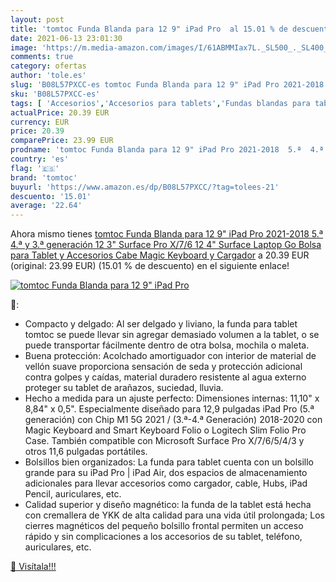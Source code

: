 ```yaml
---
layout: post
title: 'tomtoc Funda Blanda para 12 9" iPad Pro  al 15.01 % de descuento'
date: 2021-06-13 23:01:30
image: 'https://m.media-amazon.com/images/I/61ABMMIax7L._SL500_._SL400_.jpg'
comments: true
category: ofertas
author: 'tole.es'
slug: 'B08L57PXCC-es tomtoc Funda Blanda para 12 9" iPad Pro 2021-2018 5.ª 4.ª...'
sku: 'B08L57PXCC-es'
tags: [ 'Accesorios','Accesorios para tablets','Fundas blandas para tablets','Fundas para tablets','Informática','ipad','tomtoc', ]
actualPrice: 20.39 EUR
currency: EUR
price: 20.39
comparePrice: 23.99 EUR
prodname: 'tomtoc Funda Blanda para 12 9" iPad Pro 2021-2018  5.ª  4.ª y 3.ª generación   12 3" Surface Pro X/7/6  12 4" Surface Laptop Go  Bolsa para Tablet y Accesorios  Cabe Magic Keyboard y Cargador'
country: 'es'
flag: '🇪🇸'
brand: 'tomtoc'
buyurl: 'https://www.amazon.es/dp/B08L57PXCC/?tag=tolees-21'
descuento: '15.01'
average: '22.64'
---
```


Ahora mismo tienes [tomtoc Funda Blanda para 12 9" iPad Pro 2021-2018  5.ª  4.ª y 3.ª generación   12 3" Surface Pro X/7/6  12 4" Surface Laptop Go  Bolsa para Tablet y Accesorios  Cabe Magic Keyboard y Cargador](https://www.amazon.es/dp/B08L57PXCC/?tag=tolees-21) a 20.39 EUR (original: 23.99 EUR) (15.01 %  de descuento) en el siguiente enlace!

[![tomtoc Funda Blanda para 12 9" iPad Pro ](https://m.media-amazon.com/images/I/61ABMMIax7L._SL500_._SL400_.jpg)](https://www.amazon.es/dp/B08L57PXCC/?tag=tolees-21)

🔎:

- Compacto y delgado: Al ser delgado y liviano, la funda para tablet tomtoc se puede llevar sin agregar demasiado volumen a la tablet, o se puede transportar fácilmente dentro de otra bolsa, mochila o maleta.
- Buena protección: Acolchado amortiguador con interior de material de vellón suave proporciona sensación de seda y protección adicional contra golpes y caídas, material duradero resistente al agua externo proteger su tablet de arañazos, suciedad, lluvia.
- Hecho a medida para un ajuste perfecto: Dimensiones internas: 11,10" x 8,84" x 0,5". Especialmente diseñado para 12,9 pulgadas iPad Pro (5.ª generación) con Chip M1 5G 2021 / (3.ª-4.ª Generación) 2018-2020 con Magic Keyboard and Smart Keyboard Folio o Logitech Slim Folio Pro Case. También compatible con Microsoft Surface Pro X/7/6/5/4/3 y otros 11,6 pulgadas portátiles.
- Bolsillos bien organizados: La funda para tablet cuenta con un bolsillo grande para su iPad Pro | iPad Air, dos espacios de almacenamiento adicionales para llevar accesorios como cargador, cable, Hubs, iPad Pencil, auriculares, etc.
- Calidad superior y diseño magnético: la funda de la tablet está hecha con cremallera de YKK de alta calidad para una vida útil prolongada; Los cierres magnéticos del pequeño bolsillo frontal permiten un acceso rápido y sin complicaciones a los accesorios de su tablet, teléfono, auriculares, etc.

[🛒 Visítala!!!](https://www.amazon.es/dp/B08L57PXCC/?tag=tolees-21)
